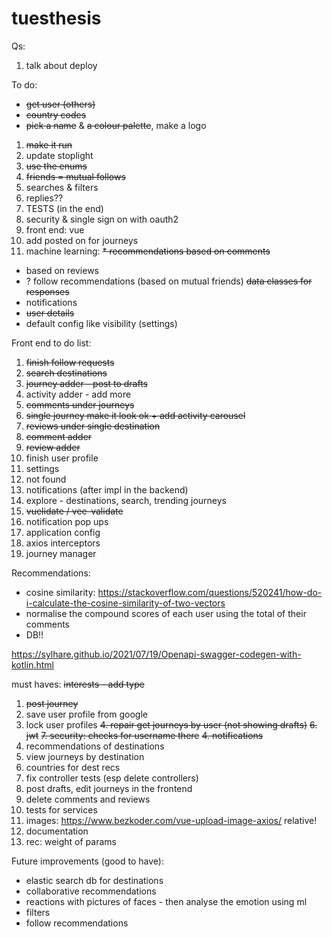 # tuesthesis

Qs:
1. talk about deploy

To do:
* ~~get user (others)~~
* ~~country codes~~
* ~~pick a name~~ & ~~a colour palette~~, make a logo
1. ~~make it run~~
2. update stoplight
3. ~~use the enums~~
4. ~~friends = mutual follows~~
5. searches & filters
6. replies??
7. TESTS (in the end)
8. security & single sign on with oauth2
9. front end: vue
10. add posted on for journeys
11. machine learning:
~~* recommendations based on comments~~
* based on reviews
* ? follow recommendations (based on mutual friends)
~~data classes for responses~~
* notifications
* ~~user details~~
* default config like visibility (settings)

Front end to do list:
1. ~~finish follow requests~~
2. ~~search destinations~~
3. ~~journey adder - post to drafts~~
4. activity adder - add more
5. ~~comments under journeys~~
6. ~~single journey make it look ok + add activity carousel~~
7. ~~reviews under single destination~~
8. ~~comment adder~~
9. ~~review adder~~
10. finish user profile
11. settings
12. not found
13. notifications (after impl in the backend)
14. explore - destinations, search, trending journeys
15. ~~vuelidate / vee-validate~~
16. notification pop ups
17. application config
18. axios interceptors
19. journey manager

Recommendations:
* cosine similarity: https://stackoverflow.com/questions/520241/how-do-i-calculate-the-cosine-similarity-of-two-vectors
* normalise the compound scores of each user using the total of their comments
* DB!!

https://sylhare.github.io/2021/07/19/Openapi-swagger-codegen-with-kotlin.html

must haves:
~~interests - add type~~
1. ~~post journey~~
2. save user profile from google
3. lock user profiles
~~4. repair get journeys by user (not showing drafts)~~
~~6. jwt~~
~~7. security: checks for username there~~
~~4. notifications~~
5. recommendations of destinations
6. view journeys by destination
7. countries for dest recs
6. fix controller tests (esp delete controllers)
7. post drafts, edit journeys in the frontend
8. delete comments and reviews
9. tests for services
10. images: https://www.bezkoder.com/vue-upload-image-axios/ relative!
11. documentation
12. rec: weight of params

Future improvements (good to have):
* elastic search db for destinations
* collaborative recommendations
* reactions with pictures of faces - then analyse the emotion using ml
* filters
* follow recommendations